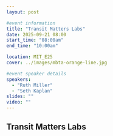 ```yaml
---
layout: post

#event information
title: "Transit Matters Labs"
date: 2025-09-21 08:00
start_time: "08:00am"
end_time: "10:00am"

location: MIT_E25
cover: ../images/mbta-orange-line.jpg

#event speaker details
speakers:
  - "Ruth Miller"
  - "Seth Kaplan"
slides: ""
video: ""
---
```


## Transit Matters Labs

